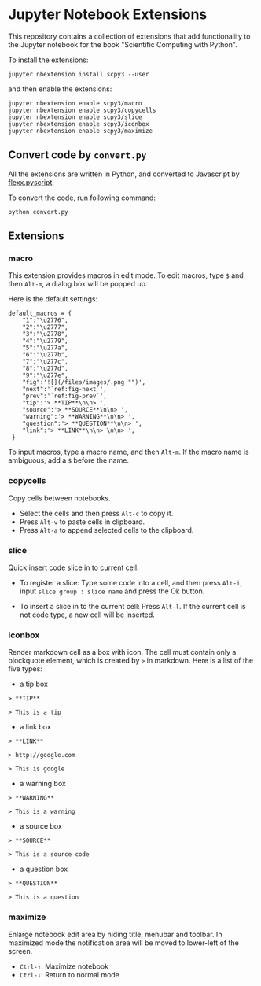 # Jupyter Notebook Extensions

This repository contains a collection of extensions that add functionality to the Jupyter notebook for the book 
"Scientific Computing with Python".

To install the extensions:

```
jupyter nbextension install scpy3 --user
```

and then enable the extensions:

```
jupyter nbextension enable scpy3/macro
jupyter nbextension enable scpy3/copycells
jupyter nbextension enable scpy3/slice
jupyter nbextension enable scpy3/iconbox
jupyter nbextension enable scpy3/maximize
```

## Convert code by `convert.py`

All the extensions are written in Python, and converted to Javascript by 
[flexx.pyscript](http://flexx.readthedocs.io/en/stable/pyscript/api.html).

To convert the code, run following command:

```
python convert.py
```
## Extensions

### macro

This extension provides macros in edit mode. To edit macros, type `$` and then `Alt-m`, a dialog box will be popped up.

Here is the default settings:

```
default_macros = {
    "1":"\u2776",
    "2":"\u2777",
    "3":"\u2778",
    "4":"\u2779",
    "5":"\u277a",
    "6":"\u277b",
    "7":"\u277c",
    "8":"\u277d",
    "9":"\u277e",
    "fig":'![](/files/images/.png "")',
    "next":'`ref:fig-next`',
    "prev":'`ref:fig-prev`',
    "tip":'> **TIP**\n\n> ',
    "source":'> **SOURCE**\n\n> ',
    "warning":'> **WARNING**\n\n> ',
    "question":'> **QUESTION**\n\n> ',
    "link":'> **LINK**\n\n> \n\n> ',        
 }

```

To input macros, type a macro name, and then `Alt-m`. If the macro name is ambiguous, add a `$` before the name.


### copycells

Copy cells between notebooks. 

* Select the cells and then press `Alt-c` to copy it. 
* Press `Alt-v` to paste cells in clipboard. 
* Press `Alt-a` to append selected cells to the clipboard.

### slice

Quick insert code slice in to current cell:

* To register a slice: Type some code into a cell, and then press `Alt-i`, input `slice group : slice name` and press the Ok button.

* To insert a slice in to the current cell: Press `Alt-l`. If the current cell is not code type, a new cell will be inserted.

### iconbox

Render markdown cell as a box with icon. The cell must contain only a blockquote element, which is created by `>` in markdown. Here is a list of the five types:

* a tip box

```
> **TIP**

> This is a tip
```

* a link box

```
> **LINK**

> http://google.com

> This is google
```

* a warning box

```
> **WARNING**

> This is a warning
```

* a source box

```
> **SOURCE**

> This is a source code
```
* a question box

```
> **QUESTION**

> This is a question
```

### maximize

Enlarge notebook edit area by hiding title, menubar and toolbar. In maximized mode the notification area will be moved to lower-left of the screen.

* `Ctrl-↑`: Maximize notebook
* `Ctrl-↓`: Return to normal mode 
